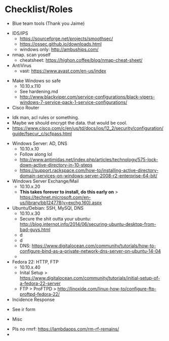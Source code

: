 # Checklist/Roles
- Blue team tools (Thank you Jaime)
 * IDS/IPS
   * https://sourceforge.net/projects/smoothsec/
   * https://ossec.github.io/downloads.html
   * windows only: http://ambuships.com/
 * nmap. scan yoself
   * cheatsheet: https://highon.coffee/blog/nmap-cheat-sheet/
 * AntiVirus
    * vast: https://www.avast.com/en-us/index

- Make Windows so safe
  * 10.10.x.110
  * See hardening.md
  * http://www.blackviper.com/service-configurations/black-vipers-windows-7-service-pack-1-service-configurations/
- Cisco Router
 * Idk man, acl rules or something.
 * Maybe we should encrypt the data. that would be cool.
 * https://www.cisco.com/c/en/us/td/docs/ios/12_2/security/configuration/guide/fsecur_c/scfpass.html
- Windows Server: AD, DNS
  * 10.10.x.10
  * Follow along lol
  * http://www.antimidas.net/index.php/articles/technology/575-lock-down-active-directory-in-10-steps 
  * https://support.rackspace.com/how-to/installing-active-directory-domain-services-on-windows-server-2008-r2-enterprise-64-bit/
- Windows Server Exchange/Mail
  * 10.10.x.20
  * **This takes forever to install, do this early on** > https://technet.microsoft.com/en-us/library/bb124778(v=exchg.160).aspx
- Ubuntu/Debian: SSH, MySQl, DNS
  * 10.10.x.30
  * Secure the shit outta your ubuntu: http://blog.internot.info/2014/06/securing-ubuntu-desktop-from-bad-guys.html
  * d
  * d
  * DNS: https://www.digitalocean.com/community/tutorials/how-to-configure-bind-as-a-private-network-dns-server-on-ubuntu-14-04
  * 
- Fedora 22: HTTP, FTP
  * 10.10.x.40
  * Inital Setup > https://www.digitalocean.com/community/tutorials/initial-setup-of-a-fedora-22-server
  * FTP > ProFTPD > http://linoxide.com/linux-how-to/configure-ftp-proftpd-fedora-22/
- Incidence Response
 * See ir form
- Misc
 * Pls no rmrf: https://lambdaops.com/rm-rf-remains/
 * 

